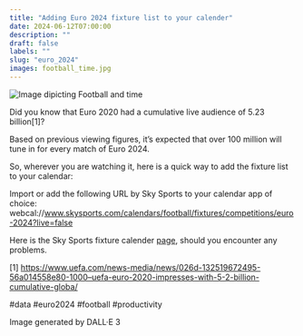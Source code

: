 ```yaml
---
title: "Adding Euro 2024 fixture list to your calender"
date: 2024-06-12T07:00:00
description: ""
draft: false
labels: ""
slug: "euro_2024"
images: football_time.jpg
---
```


![Image dipicting Football and time](../../images/football_time.jpg)



Did you know that Euro 2020 had a cumulative live audience of 5.23 billion[1]?

Based on previous viewing figures, it’s expected that over 100 million will tune in for every match of Euro 2024.

So, wherever you are watching it, here is a quick way to add the fixture list to your calendar:

Import or add the following URL by Sky Sports to your calendar app of choice:
webcal://www.skysports.com/calendars/football/fixtures/competitions/euro-2024?live=false

Here is the Sky Sports fixture calender [page](https://www.skysports.com/calendars), should you encounter any problems.

[1] https://www.uefa.com/news-media/news/026d-132519672495-56a014558e80-1000–uefa-euro-2020-impresses-with-5-2-billion-cumulative-globa/

#data #euro2024 #football #productivity 

Image generated by DALL·E 3
